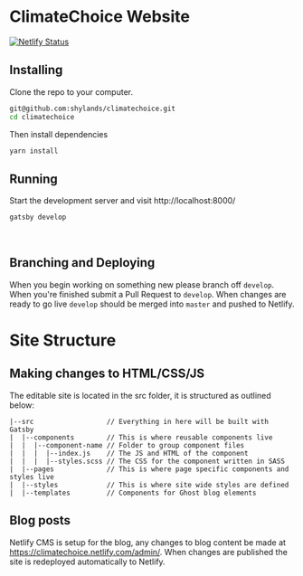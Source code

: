 # ClimateChoice Website

[![Netlify Status](https://api.netlify.com/api/v1/badges/4740b85b-51d2-436a-a0b2-ddfd6ce6cb23/deploy-status)](https://app.netlify.com/sites/climatechoice/deploys)

## Installing

Clone the repo to your computer.

```bash
git@github.com:shylands/climatechoice.git
cd climatechoice
```

Then install dependencies

```bash
yarn install
```

## Running

Start the development server and visit http://localhost:8000/

```bash
gatsby develop
```

&nbsp;

## Branching and Deploying

When you begin working on something new please branch off `develop`. When you're finished submit a Pull Request to `develop`. When changes are ready to go live `develop` should be merged into `master` and pushed to Netlify.

# Site Structure

## Making changes to HTML/CSS/JS

The editable site is located in the src folder, it is structured as outlined below:

```
|--src                  // Everything in here will be built with Gatsby
|  |--components        // This is where reusable components live
|  |  |--component-name // Folder to group component files
|  |  |  |--index.js    // The JS and HTML of the component
|  |  |  |--styles.scss // The CSS for the component written in SASS
|  |--pages             // This is where page specific components and styles live
|  |--styles            // This is where site wide styles are defined
|  |--templates         // Components for Ghost blog elements
```

## Blog posts

Netlify CMS is setup for the blog, any changes to blog content be made at https://climatechoice.netlify.com/admin/. When changes are published the site is redeployed automatically to Netlify.
